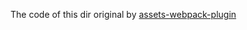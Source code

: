 The code of this dir original by [assets-webpack-plugin](https://github.com/kossnocorp/assets-webpack-plugin)
